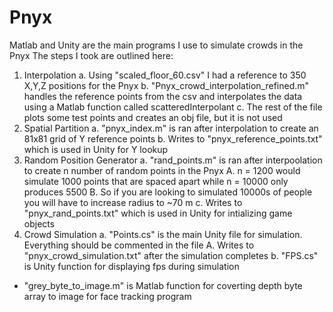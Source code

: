 # Pnyx
Matlab and Unity are the main programs I use to simulate crowds in the Pnyx
The steps I took are outlined here:
1. Interpolation
	a.  Using "scaled_floor_60.csv" I had a reference to 350 X,Y,Z positions for the Pnyx
	b.  "Pnyx_crowd_interpolation_refined.m" handles the reference points from the csv and 
		interpolates the data using a Matlab function called scatteredInterpolant
	c.	The rest of the file plots some test points and creates an obj file, but it is not used
2. Spatial Partition
	a.	"pnyx_index.m" is ran after interpolation to create an 81x81 grid of Y reference points
	b.	Writes to "pnyx_reference_points.txt" which is used in Unity for Y lookup
3. Random Position Generator
	a.	"rand_points.m" is ran after interpoolation to create n number of random points in the Pnyx
			A.	n = 1200 would simulate 1000 points that are spaced apart while n = 10000 only produces 5500
			B.	So if you are looking to simulated 10000s of people you will have to increase radius to ~70 m
	c.	Writes to "pnyx_rand_points.txt" which is used in Unity for intializing game objects
4. Crowd Simulation
	a.	"Points.cs" is the main Unity file for simulation. Everything should be commented in the file
			A.	Writes to "pnyx_crowd_simulation.txt" after the simulation completes
	b.	"FPS.cs" is Unity function for displaying fps during simulation
* "grey_byte_to_image.m" is Matlab function for coverting depth byte array to image for face tracking program
